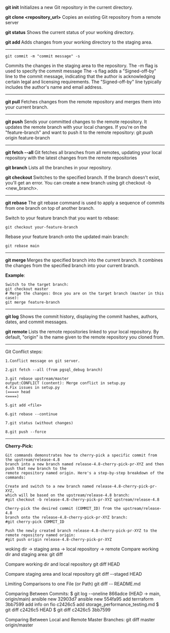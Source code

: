 **git init** 
Initializes a new Git repository in the current directory.

**git clone <repository_url>** 
Copies an existing Git repository from a remote server 

**git status** 
Shows the current status of your working directory.

**git add <file>** 
Adds changes from your working directory to the staging area.

******************************************************************************************
```
git commit -m "commit message" -s 
```
Commits the changes in the staging area to the repository.
The -m flag is used to specify the commit message
The -s flag adds a "Signed-off-by" line to the commit message, indicating that the author is acknowledging 
certain legal and licensing requirements. The "Signed-off-by" line typically includes the author's name and email address.

******************************************************************************************
**git pull** 
Fetches changes from the remote repository and merges them into your current branch. 

******************************************************************************************
**git push** 
Sends your committed changes to the remote repository. It updates the remote branch with your local changes.
If you're on the "feature-branch" and want to push it to the remote repository:
git push origin feature-branch

******************************************************************************************

**git fetch --all** 
Git fetches all branches from all remotes, updating your local repository with the 
latest changes from the remote repositories

**git branch**
Lists all the branches in your repository. 

**git checkout <branch>** 
Switches to the specified branch. 
If the branch doesn't exist, you'll get an error. 
You can create a new branch using git checkout -b <new_branch>.

******************************************************************************************
**git rebase** 
The git rebase command is used to apply a sequence of commits from one branch on top of another branch.

Switch to your feature branch that you want to rebase:
```
git checkout your-feature-branch
```
Rebase your feature branch onto the updated main branch:
```
git rebase main
```
******************************************************************************************

**git merge <branch>** 
Merges the specified branch into the current branch. 
It combines the changes from the specified branch into your current branch.

**Example**:
```
Switch to the target branch: 
git checkout master
# Merge the changes: Once you are on the target branch (master in this case):
git merge feature-branch
```
******************************************************************************************
**git log** 
Shows the commit history, displaying the commit hashes, authors, dates, and commit messages.

**git remote** 
Lists the remote repositories linked to your local repository. 
By default, "origin" is the name given to the remote repository you cloned from.

******************************************************************************************
Git Conflict steps:
```
1.Conflict message on git server.

2.git fetch --all (from pgsql_debug branch)

3.git rebase upstream/master 
output:CONFLICT (content): Merge conflict in setup.py
4.Fix issues in setup.py 
(====> head
<====)

5.git add <file>

6.git rebase --continue

7.git status (without changes)

8.git push --force

```
******************************************************************************************
**Cherry-Pick:**
```
Git commands demonstrates how to cherry-pick a specific commit from the upstream/release-4.8 
branch into a new branch named release-4.8-cherry-pick-pr-XYZ and then push that new branch to the 
remote repository named origin. Here's a step-by-step breakdown of the commands:
```

```
Create and switch to a new branch named release-4.8-cherry-pick-pr-XYZ, 
which will be based on the upstream/release-4.8 branch:
#git checkout -b release-4.8-cherry-pick-pr-XYZ upstream/release-4.8

Cherry-pick the desired commit (COMMIT_ID) from the upstream/release-4.8 
branch onto the release-4.8-cherry-pick-pr-XYZ branch:
#git cherry-pick COMMIT_ID

Push the newly created branch release-4.8-cherry-pick-pr-XYZ to the remote repository named origin:
#git push origin release-4.8-cherry-pick-pr-XYZ
```



woking dir -> staging area -> local repository -> remote
Compare working dir and staging area:
git diff

Compare working dir and local repository
git diff HEAD

Compare staging area and local repository
git diff --staged HEAD

Limiting Comparisons to one File (or Path)
git diff -- README.md

Comparing Between Commits:
$ git log --oneline 
866adce (HEAD -> main, origin/main) ansible new
32903d7 ansible new
554fa95 add terrraform
3bb7599 add info on fio
c2426c5 add storage_performance_testing.md
$ git diff c2426c5 HEAD
$ git diff c2426c5 3bb7599

Comparing Between Local and Remote Master Branches:
git diff master origin/master
